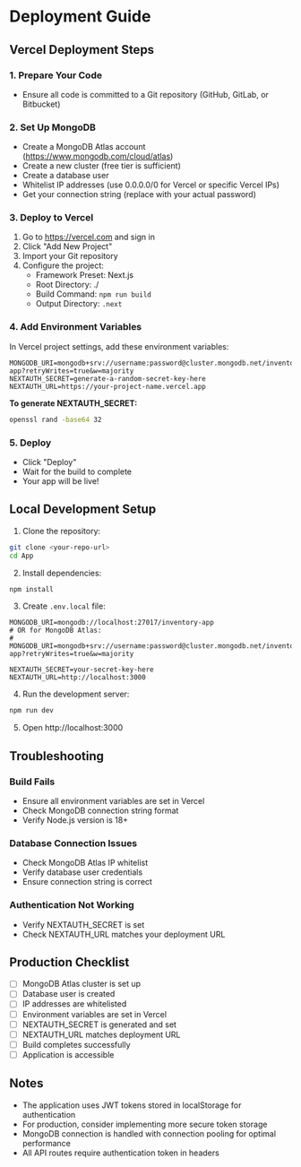 # Deployment Guide

## Vercel Deployment Steps

### 1. Prepare Your Code
- Ensure all code is committed to a Git repository (GitHub, GitLab, or Bitbucket)

### 2. Set Up MongoDB
- Create a MongoDB Atlas account (https://www.mongodb.com/cloud/atlas)
- Create a new cluster (free tier is sufficient)
- Create a database user
- Whitelist IP addresses (use 0.0.0.0/0 for Vercel or specific Vercel IPs)
- Get your connection string (replace <password> with your actual password)

### 3. Deploy to Vercel
1. Go to https://vercel.com and sign in
2. Click "Add New Project"
3. Import your Git repository
4. Configure the project:
   - Framework Preset: Next.js
   - Root Directory: ./
   - Build Command: `npm run build`
   - Output Directory: `.next`

### 4. Add Environment Variables
In Vercel project settings, add these environment variables:

```
MONGODB_URI=mongodb+srv://username:password@cluster.mongodb.net/inventory-app?retryWrites=true&w=majority
NEXTAUTH_SECRET=generate-a-random-secret-key-here
NEXTAUTH_URL=https://your-project-name.vercel.app
```

**To generate NEXTAUTH_SECRET:**
```bash
openssl rand -base64 32
```

### 5. Deploy
- Click "Deploy"
- Wait for the build to complete
- Your app will be live!

## Local Development Setup

1. Clone the repository:
```bash
git clone <your-repo-url>
cd App
```

2. Install dependencies:
```bash
npm install
```

3. Create `.env.local` file:
```env
MONGODB_URI=mongodb://localhost:27017/inventory-app
# OR for MongoDB Atlas:
# MONGODB_URI=mongodb+srv://username:password@cluster.mongodb.net/inventory-app?retryWrites=true&w=majority

NEXTAUTH_SECRET=your-secret-key-here
NEXTAUTH_URL=http://localhost:3000
```

4. Run the development server:
```bash
npm run dev
```

5. Open http://localhost:3000

## Troubleshooting

### Build Fails
- Ensure all environment variables are set in Vercel
- Check MongoDB connection string format
- Verify Node.js version is 18+

### Database Connection Issues
- Check MongoDB Atlas IP whitelist
- Verify database user credentials
- Ensure connection string is correct

### Authentication Not Working
- Verify NEXTAUTH_SECRET is set
- Check NEXTAUTH_URL matches your deployment URL

## Production Checklist

- [ ] MongoDB Atlas cluster is set up
- [ ] Database user is created
- [ ] IP addresses are whitelisted
- [ ] Environment variables are set in Vercel
- [ ] NEXTAUTH_SECRET is generated and set
- [ ] NEXTAUTH_URL matches deployment URL
- [ ] Build completes successfully
- [ ] Application is accessible

## Notes

- The application uses JWT tokens stored in localStorage for authentication
- For production, consider implementing more secure token storage
- MongoDB connection is handled with connection pooling for optimal performance
- All API routes require authentication token in headers

